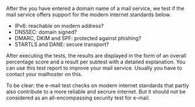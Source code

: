 After the you have entered a domain name of a mail service, we test if the mail service offers support for the modern internet standards below.

* IPv6: reachable on modern address?
* DNSSEC: domain signed?
* DMARC, DKIM and SPF: protected against phishing?
* STARTLS and DANE: secure transport?

After executing the tests, the results are displayed in the form of an overall percentage score and a result per subtest with a detailed explanation. You can use this test report to improve your mail service. Usually you have to contact your mailhoster on this.

To be clear: the e-mail test checks on modern internet standards that partly also contribute to a more reliable and secrure internet. But it should not be considered as an all-encompassing security test for e-mail.

